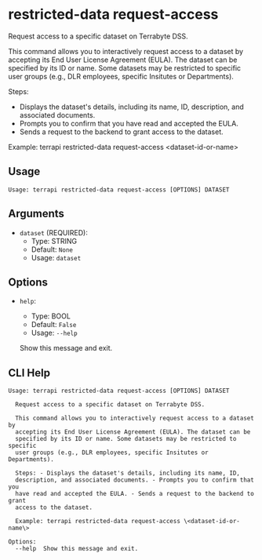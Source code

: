 
# restricted-data request-access

Request access to a specific dataset on Terrabyte DSS.

This command allows you to interactively request access to a dataset by accepting its End User License Agreement (EULA).
The dataset can be specified by its ID or name. Some datasets may be restricted to specific user groups (e.g., DLR employees, specific Insitutes or Departments).

Steps:
- Displays the dataset's details, including its name, ID, description, and associated documents.
- Prompts you to confirm that you have read and accepted the EULA.
- Sends a request to the backend to grant access to the dataset.

Example:
terrapi restricted-data request-access \<dataset-id-or-name\>


## Usage

```
Usage: terrapi restricted-data request-access [OPTIONS] DATASET
```

## Arguments

* `dataset` (REQUIRED):
    * Type: STRING
    * Default: `None`
    * Usage: `dataset`


## Options

* `help`:
    * Type: BOOL
    * Default: `False`
    * Usage: `--help`

    Show this message and exit.



## CLI Help

```
Usage: terrapi restricted-data request-access [OPTIONS] DATASET

  Request access to a specific dataset on Terrabyte DSS.

  This command allows you to interactively request access to a dataset by
  accepting its End User License Agreement (EULA). The dataset can be
  specified by its ID or name. Some datasets may be restricted to specific
  user groups (e.g., DLR employees, specific Insitutes or Departments).

  Steps: - Displays the dataset's details, including its name, ID,
  description, and associated documents. - Prompts you to confirm that you
  have read and accepted the EULA. - Sends a request to the backend to grant
  access to the dataset.

  Example: terrapi restricted-data request-access \<dataset-id-or-name\>

Options:
  --help  Show this message and exit.
```

